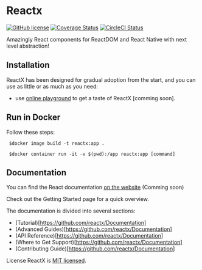 # Reactx
[![GitHub license](https://img.shields.io/badge/license-MIT-blue.svg)](https://github.com/reactx/reactx/blob/master/LICENSE)
[![Coverage Status](https://coveralls.io/repos/github/reactx/reactx/badge.svg)](https://coveralls.io/github/reactx/reactx)
[![CircleCI Status](https://circleci.com/gh/facebook/react.svg?style=shield&circle-token=:circle-token)](https://circleci.com/gh/reactx/reactx)

Amazingly React components for ReactDOM and React Native with next level abstraction!

## Installation
ReactX has been designed for gradual adoption from the start, and you can use as little or as much as you need:

 - use [online playground](https://codesandbox.io) to get a taste of ReactX [comming soon].

## Run in Docker
Follow these steps:
```
 $docker image build -t reactx:app .
 
 $docker container run -it -v $(pwd):/app reactx:app [command]
```

 ## Documentation
 You can find the React documentation [on the website](https://github.com/reactx/Documentation) (Comming soon)

 Check out the Getting Started page for a quick overview.

The documentation is divided into several sections:

 - (Tutorial)[https://github.com/reactx/Documentation]
 - (Advanced Guides)[https://github.com/reactx/Documentation]
 - (API Reference)[https://github.com/reactx/Documentation]
 - (Where to Get Support)[https://github.com/reactx/Documentation]
 - (Contributing Guide)[https://github.com/reactx/Documentation]


License
ReactX is [MIT licensed](https://github.com/reactx/reactx/blob/master/LICENSE).